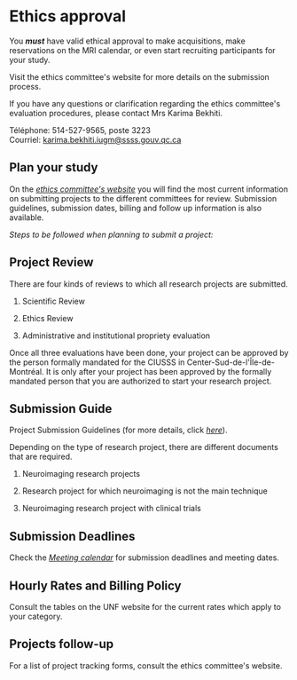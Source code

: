 # Ethics approval

You **_must_** have valid ethical approval to make acquisitions, make reservations on the MRI calendar, or even start recruiting participants for your study.

Visit the ethics committee's website for more details on the submission process. 

If you have any questions or clarification regarding the ethics committee's evaluation procedures, please contact Mrs Karima Bekhiti.

Téléphone: 514-527-9565, poste 3223  
Courriel: [karima.bekhiti.iugm@ssss.gouv.qc.ca](mailto:karima.bekhiti.iugm@ssss.gouv.qc.ca)

## Plan your study

On the [*ethics committee's website*](http://www.unf-montreal.ca/site/cmer-rmq/) you will find the most current information on submitting projects to the different committees for review. Submission guidelines, submission dates, billing and follow up information is also available.

*Steps to be followed when planning to submit a project:*

## Project Review

There are four kinds of reviews to which all research projects are submitted.

1.  Scientific Review

2.  Ethics Review

3.  Administrative and institutional propriety evaluation

Once all three evaluations have been done, your project can be approved by the person formally mandated for the CIUSSS in Center-Sud-de-l'Île-de-Montréal. It is only after your project has been approved by the formally mandated person that you are authorized to start your research project.

## Submission Guide

Project Submission Guidelines (for more details, click [*here*](http://www.unf-montreal.ca/site/project-evaluation/)). 

Depending on the type of research project, there are different documents that are required.

1.  Neuroimaging research projects

2.  Research project for which neuroimaging is not the main technique

3.  Neuroimaging research project with clinical trials

## Submission Deadlines

Check the [*Meeting calendar*](http://www.unf-montreal.ca/site/project-submission-deadlines/) for submission deadlines and meeting dates.

## Hourly Rates and Billing Policy

Consult the tables on the UNF website for the current rates which apply to your category.

## Projects follow-up

For a list of project tracking forms, consult the ethics committee's website. 